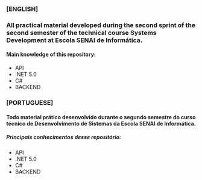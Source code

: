 ### [ENGLISH]
### All practical material developed during the second sprint of the second semester of the technical course Systems Development at Escola SENAI de Informática.
#### Main knowledge of this repository:
- API
- .NET 5.0
- C#
- BACKEND

### [PORTUGUESE]
#### Todo material prático desenvolvido durante o segundo semestre do curso técnico de Desenvolvimento de Sistemas da Escola SENAI de Informática.
##### Principais conhecimentos desse repositório:
- API
- .NET 5.0
- C#
- BACKEND
